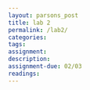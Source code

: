 ```yaml
---  
layout: parsons_post  
title: lab 2 
permalink: /lab2/  
categories:   
tags:  
assignment: 
description: 
assignment-due: 02/03
readings: 
---  
```

